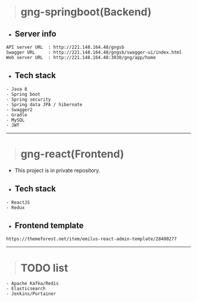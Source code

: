 > # gng-springboot(Backend)

- ## Server info
```
API server URL  : http://221.148.164.48/gngsb
Swagger URL     : http://221.148.164.48/gngsb/swagger-ui/index.html
Web server URL  : http://221.148.164.48:3030/gng/app/home
```

- ## Tech stack
```
- Java 8
- Spring boot
- Spring security
- Spring data JPA / hibernate
- Swagger2
- Gradle
- MySQL
- JWT
```

---

> # gng-react(Frontend)

- This project is in private repository.

- ## Tech stack
```
- ReactJS
- Redux
```

- ## Frontend template
```
https://themeforest.net/item/emilus-react-admin-template/28400277
```

---

> # TODO list
```
- Apache Kafka/Redis
- Elasticsearch
- Jenkins/Portainer
```
